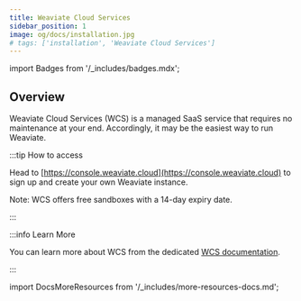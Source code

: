 ```yaml
---
title: Weaviate Cloud Services
sidebar_position: 1
image: og/docs/installation.jpg
# tags: ['installation', 'Weaviate Cloud Services']
---
```

import Badges from '/_includes/badges.mdx';

<Badges/>

## Overview

Weaviate Cloud Services (WCS) is a managed SaaS service that requires no maintenance at your end. Accordingly, it may be the easiest way to run Weaviate.

:::tip How to access

Head to [https://console.weaviate.cloud](https://console.weaviate.cloud) to sign up and create your own Weaviate instance.

Note: WCS offers free sandboxes with a 14-day expiry date.

:::

:::info Learn More

You can learn more about WCS from the dedicated [WCS documentation](/developers/wcs/index.mdx).

:::


import DocsMoreResources from '/_includes/more-resources-docs.md';

<DocsMoreResources />
